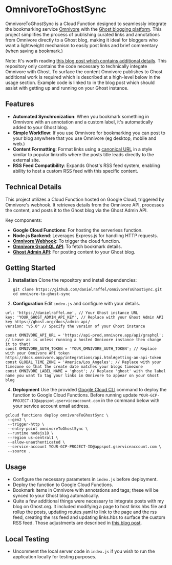 # OmnivoreToGhostSync

OmnivoreToGhostSync is a Cloud Function designed to seamlessly integrate the bookmarking service [Omnivore](https://omnivore.app) with the [Ghost blogging platform](https://ghost.org). This project simplifies the process of publishing curated links and annotations from Omnivore directly to a Ghost blog, making it ideal for bloggers who want a lightweight mechanism to easily post links and brief commentary (when saving a bookmark.) 

Note: It's worth reading [this blog post which contains additional details](https://danielraffel.me/2024/01/30/intriguing-stuff/). This repository only contains the code necessary to technically integate Omnivore with Ghost. To surface the content Omnivore publishes to Ghost additional work is required which is described at a high-level below in the usage section. Example code is linked to in the blog post which should assist with getting up and running on your Ghost instance.

## Features

- **Automated Synchronization**: When you bookmark something in Omnivore with an annotation and a custom label, it's automatically added to your Ghost blog.
- **Simple Workflow**: If you use Omnivore for bookmarking you can post to your blog anywhere that you use Omnivore (eg desktop, mobile and web.)
- **Content Formatting**: Format links using a [canonical URL](https://ghost.org/changelog/canonical-urls/) in a style similar to popular linkrolls where the posts title leads directly to the external site.
- **RSS Feed Compatibility**: Expands Ghost's RSS feed system, enabling ability to host a custom RSS feed with this specific content.

## Technical Details

This project utilizes a Cloud Function hosted on Google Cloud, triggered by Omnivore's webhook. It retrieves details from the Omnivore API, processes the content, and posts it to the Ghost blog via the Ghost Admin API. 

Key components:
- **Google Cloud Functions**: For hosting the serverless function.
- **Node.js Backend**: Leverages Express.js for handling HTTP requests.
- **[Omnivore Webhook](https://docs.omnivore.app/integrations/webhooks.html)**: To trigger the cloud function.
- **[Omnivore GraphQL API](https://docs.omnivore.app/integrations/api.html)**: To fetch bookmark details.
- **[Ghost Admin API](https://ghost.org/docs/admin-api/)**: For posting content to your Ghost blog.

## Getting Started

1. **Installation**
   Clone the repository and install dependencies:
   ```
   git clone https://github.com/danielraffel/omnivoreToGhostSync.git
   cd omnivore-to-ghost-sync
   ```

2. **Configuration**
   Edit `index.js` and configure with your details.
  
  ```
url: 'https://danielraffel.me', // Your Ghost instance URL
key: 'YOUR_GHOST_ADMIN_API_KEY', // Replace with your Ghost Admin API key https://ghost.org/docs/admin-api/
version: "v5.0" // Specify the version of your Ghost instance
  
const OMNIVORE_API_URL = 'https://api-prod.omnivore.app/api/graphql'; // Leave as is unless running a hosted Omnivore instance then change it to that!
const OMNIVORE_AUTH_TOKEN = 'YOUR_OMNIVORE_AUTH_TOKEN'; // Replace with your Omnivore API token https://docs.omnivore.app/integrations/api.html#getting-an-api-token
const GLOBAL_TIME_ZONE = 'America/Los_Angeles'; // Replace with your timezone so that the create date matches your blogs timezone
const OMNIVORE_LABEL_NAME = 'ghost'; // Replace 'ghost' with the label name you want to tag your links in Omnivore to appear on your Ghost blog 

  ```

4. **Deployment**
   Use the provided [Google Cloud CLI](https://cloud.google.com/sdk/docs/install) command to deploy the function to Google Cloud Functions. Before running update `YOUR-GCP-PROJECT-ID@appspot.gserviceaccount.com` in the command below with your service account email address.

  ```
  gcloud functions deploy omnivoreToGhostSync \
   --gen2 \
   --trigger-http \
   --entry-point omnivoreToGhostSync \
   --runtime nodejs18 \
   --region us-central1 \
   --allow-unauthenticated \
   --service-account YOUR-GCP-PROJECT-ID@appspot.gserviceaccount.com \
   --source .
  ```

## Usage

- Configure the necessary parameters in `index.js` before deployment.
- Deploy the function to Google Cloud Functions.
- Bookmark items in Omnivore with annotations and tags; these will be synced to your Ghost blog automatically.
- Quite a few additional things were necessary to integrate posts with my blog on Ghost.org. It included modifying a page to host links.hbs file and rollup the posts, updating routes.yaml to link to the page and the rss feed, creating the rss feed and updating links.hbs to surface the custom RSS feed. Those adjustments are described in [this blog post](https://danielraffel.me/2024/01/30/intriguing-stuff/).

## Local Testing
- Uncomment the local server code in `index.js` if you wish to run the application locally for testing purposes.
